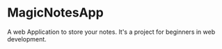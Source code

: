 # MagicNotesApp
A web Application to store your notes. It's a project for beginners in web development.
